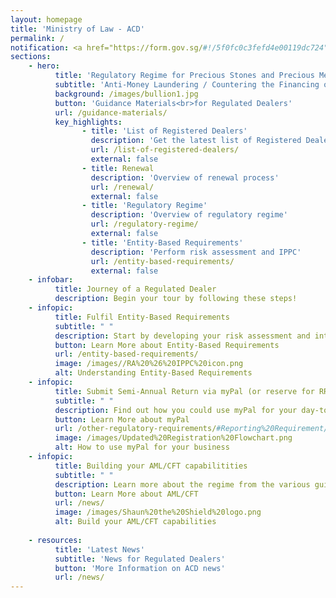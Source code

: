 ```yaml
---
layout: homepage
title: 'Ministry of Law - ACD'
permalink: /
notification: <a href="https://form.gov.sg/#!/5f0fc0c3fefd4e00119dc724" target="_blank">Sign up for the Compliance Training to build your AML/CFT capabilities!</a>
sections:
    - hero:
          title: 'Regulatory Regime for Precious Stones and Precious Metals Dealers'
          subtitle: 'Anti-Money Laundering / Countering the Financing of Terrorism Division (ACD)'
          background: /images/bullion1.jpg
          button: 'Guidance Materials<br>for Regulated Dealers'
          url: /guidance-materials/
          key_highlights:
                - title: 'List of Registered Dealers'
                  description: 'Get the latest list of Registered Dealers in Singapore'
                  url: /list-of-registered-dealers/
                  external: false
                - title: Renewal
                  description: 'Overview of renewal process'
                  url: /renewal/
                  external: false
                - title: 'Regulatory Regime'
                  description: 'Overview of regulatory regime'
                  url: /regulatory-regime/
                  external: false
                - title: 'Entity-Based Requirements'
                  description: 'Perform risk assessment and IPPC'
                  url: /entity-based-requirements/
                  external: false
    - infobar:
          title: Journey of a Regulated Dealer
          description: Begin your tour by following these steps!            
    - infopic:
          title: Fulfil Entity-Based Requirements
          subtitle: " "
          description: Start by developing your risk assessment and internal policies, procedures and controls. Refer to the resources provided in your welcome email. <insert pic of RA and IPPC>
          button: Learn More about Entity-Based Requirements
          url: /entity-based-requirements/
          image: /images//RA%20%26%20IPPC%20icon.png
          alt: Understanding Entity-Based Requirements
    - infopic:
          title: Submit Semi-Annual Return via myPal (or reserve for RRB's registration?)
          subtitle: " "
          description: Find out how you could use myPal for your day-to-day business, including submitting your semi-annual return <insert pic of myPal>
          button: Learn More about myPal
          url: /other-regulatory-requirements/#Reporting%20Requirement/
          image: /images/Updated%20Registration%20Flowchart.png
          alt: How to use myPal for your business
    - infopic:
          title: Building your AML/CFT capabilitities
          subtitle: " "
          description: Learn more about the regime from the various guidances and trainings provided
          button: Learn More about AML/CFT
          url: /news/
          image: /images/Shaun%20the%20Shield%20logo.png
          alt: Build your AML/CFT capabilities      
 
    - resources:
          title: 'Latest News'
          subtitle: 'News for Regulated Dealers'
          button: 'More Information on ACD news'
          url: /news/
---
```



